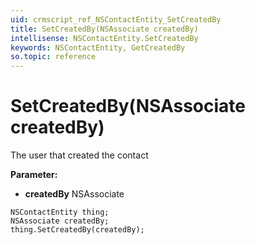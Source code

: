 ```yaml
---
uid: crmscript_ref_NSContactEntity_SetCreatedBy
title: SetCreatedBy(NSAssociate createdBy)
intellisense: NSContactEntity.SetCreatedBy
keywords: NSContactEntity, GetCreatedBy
so.topic: reference
---
```


# SetCreatedBy(NSAssociate createdBy)

The user that created the contact

**Parameter:** 
* **createdBy** NSAssociate

```crmscript
NSContactEntity thing;
NSAssociate createdBy;
thing.SetCreatedBy(createdBy);
```

